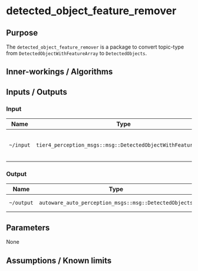 # detected_object_feature_remover

## Purpose

The `detected_object_feature_remover` is a package to convert topic-type from `DetectedObjectWithFeatureArray` to `DetectedObjects`.

## Inner-workings / Algorithms

## Inputs / Outputs

### Input

| Name      | Type                                                         | Description                         |
| --------- | ------------------------------------------------------------ | ----------------------------------- |
| `~/input` | `tier4_perception_msgs::msg::DetectedObjectWithFeatureArray` | detected objects with feature field |

### Output

| Name       | Type                                                  | Description      |
| ---------- | ----------------------------------------------------- | ---------------- |
| `~/output` | `autoware_auto_perception_msgs::msg::DetectedObjects` | detected objects |

## Parameters

None

## Assumptions / Known limits
